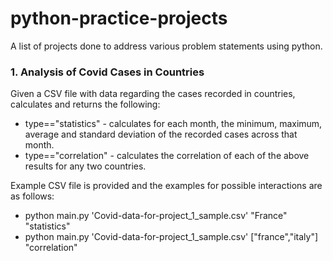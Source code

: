 # python-practice-projects

A list of projects done to address various problem statements using python.

### 1. Analysis of Covid Cases in Countries

Given a CSV file with data regarding the cases recorded in countries, calculates and returns the following:
* type=="statistics" - calculates for each month, the minimum, maximum, average and standard deviation of the recorded cases across that month.
* type=="correlation" - calculates the correlation of each of the above results for any two countries.

Example CSV file is provided and the examples for possible interactions are as follows:
* python main.py 'Covid-data-for-project_1_sample.csv' "France" "statistics"
* python main.py 'Covid-data-for-project_1_sample.csv' ["france","italy"] "correlation"
